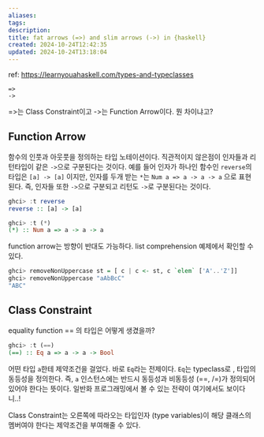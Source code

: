 ```yaml
---
aliases: 
tags: 
description:
title: fat arrows (=>) and slim arrows (->) in {haskell}
created: 2024-10-24T12:42:35
updated: 2024-10-24T13:18:04
---
```

ref: <https://learnyouahaskell.com/types-and-typeclasses>

```
=>
->
```

=>는  Class Constraint이고 ->는 Function Arrow이다. 뭔 차이냐고? 

## Function Arrow

함수의 인풋과 아웃풋을 정의하는 타입 노테이션이다. 직관적이지 않은점이 인자들과 리턴타입이 같은 `->`으로 구분된다는 것이다. 예를 들어 인자가 하나인 함수인 `reverse`의 타입은 `[a] -> [a]` 이지만, 인자를 두개 받는 `*`는 `Num a => a -> a -> a` 으로 표현된다. 즉, 인자들 또한 `->`으로 구분되고 리턴도 `->`로 구분된다는 것이다.

```haskell
ghci> :t reverse
reverse :: [a] -> [a]

ghci> :t (*)
(*) :: Num a => a -> a -> a
```

function arrow는 방향이 반대도 가능하다. list comprehension 예제에서 확인할 수 있다.

```haskell
ghci> removeNonUppercase st = [ c | c <- st, c `elem` ['A'..'Z']]
ghci> removeNonUppercase "aAbBcC"
"ABC"
```

## Class Constraint

equality function \=\= 의 타입은 어떻게 생겼을까?

```haskell
ghci> :t (==)
(==) :: Eq a => a -> a -> Bool
```

어떤 타입 `a`한테 제약조건을 걸었다. 바로 `Eq`라는 전제이다. `Eq`는 typeclass로 , 타입의 동등성을 정의한다. 즉, `a` 인스턴스에는 반드시 동등성과 비동등성 (\=\=, \/\=)가 정의되어 있어야 한다는 뜻이다. 일반화 프로그래밍에서 볼 수 있는 전략이 여기에서도 보이다니..!

Class Constraint는 오른쪽에 따라오는 타입인자 (type variables)이 해당 클래스의 멤버여야 한다는 제약조건을 부여해줄 수 있다.
